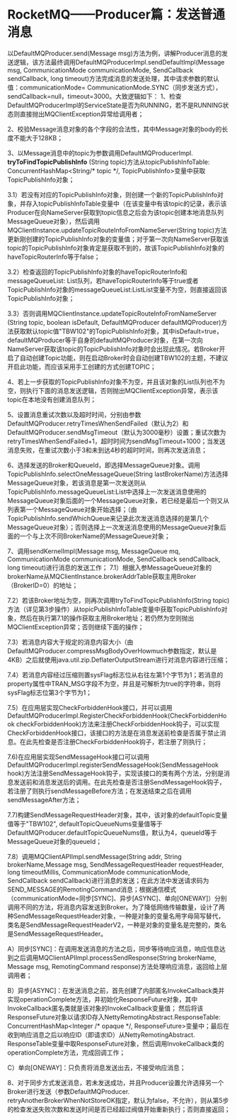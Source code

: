 # RocketMQ——Producer篇：发送普通消息

以DefaultMQProducer.send(Message msg)方法为例，讲解Producer消息的发送逻辑，该方法最终调用DefaultMQProducerImpl.sendDefaultImpl(Message msg, CommunicationMode communicationMode, SendCallback sendCallback, long timeout)方法完成消息的发送处理，其中请求参数的默认值：communicationMode= CommunicationMode.SYNC（同步发送方式），sendCallback=null，timeout=3000。大致逻辑如下： 
1、检查DefaultMQProducerImpl的ServiceState是否为RUNNING，若不是RUNNING状态则直接抛出MQClientException异常给调用者；

2、校验Message消息对象的各个字段的合法性，其中Message对象的body的长度不能大于128KB；

3、以Message消息中的topic为参数调用DefaultMQProducerImpl. **tryToFindTopicPublishInfo** (String topic)方法从topicPublishInfoTable: ConcurrentHashMap<String/* topic */, TopicPublishInfo>变量中获取TopicPublishInfo对象； 

3.1）若没有对应的TopicPublishInfo对象，则创建一个新的TopicPublishInfo对象，并存入topicPublishInfoTable变量中（在该变量中有该topic的记录，表示该Producer在向NameServer获取到topic信息之后会为该topic创建本地消息队列MessageQueue对象），然后调用MQClientInstance.updateTopicRouteInfoFromNameServer(String topic)方法更新刚创建的TopicPublishInfo对象的变量值；对于第一次向NameServer获取该topic的TopicPublishInfo对象肯定是获取不到的，故该TopicPublishInfo对象的haveTopicRouterInfo等于false； 

3.2）检查返回的TopicPublishInfo对象的haveTopicRouterInfo和messageQueueList: List<MessageQueue>队列，若haveTopicRouterInfo等于true或者TopicPublishInfo对象的messageQueueList:ListList<MessageQueue>变量不为空，则直接返回该TopicPublishInfo对象； 

3.3）否则调用MQClientInstance.updateTopicRouteInfoFromNameServer (String topic, boolean isDefault, DefaultMQProducer defaultMQProducer)方法获取默认topic值"TBW102"的TopicPublishInfo对象，其中isDefault=true，defaultMQProducer等于自身的defaultMQProducer对象，在第一次向NameServer获取该topic的TopicPublishInfo对象时会出现此情况。若Broker开启了自动创建Topic功能，则在启动Broker时会自动创建TBW102的主题，不建议开启此功能，而应该采用手工创建的方式创建TOPIC；

4、若上一步获取的TopicPublishInfo对象不为空，并且该对象的List<MessageQueue>队列也不为空，则执行下面的消息发送逻辑，否则抛出MQClientException异常，表示该topic在本地没有创建消息队列；



5、设置消息重试次数以及超时时间，分别由参数DefaultMQProducer.retryTimesWhenSendFailed（默认为2）和DefaultMQProducer.sendMsgTimeout（默认为3000毫秒）设置；重试次数为retryTimesWhenSendFailed+1，超时时间为sendMsgTimeout+1000；当发送消息失败，在重试次数小于3和未到达4秒的超时时间，则再次发送消息；



6、选择发送的Broker和QueueId，即选择MessageQueue对象。调用TopicPublishInfo.selectOneMessageQueue(String lastBrokerName)方法选择MessageQueue对象，若该消息是第一次发送则从TopicPublishInfo.messageQueueList:List<MessageQueue>中选择上一次发送消息使用的MessageQueue对象后面的一个MessageQueue对象，若已经是最后一个则又从列表第一个MessageQueue对象开始选择；（由TopicPublishInfo.sendWhichQueue来记录此次发送消息选择的是第几个MessageQueue对象）；否则选择上一次发送消息使用的MessageQueue对象后面的一个与上次不同BrokerName的MessageQueue对象；



7、调用sendKernelImpl(Message msg, MessageQueue mq, CommunicationMode communicationMode, SendCallback sendCallback, long timeout)进行消息的发送工作； 
7.1）根据入参MessageQueue对象的brokerName从MQClientInstance.brokerAddrTable获取主用Broker（BrokerID=0）的地址； 

7.2）若该Broker地址为空，则再次调用tryToFindTopicPublishInfo(String topic)方法（详见第3步操作）从topicPublishInfoTable变量中获取TopicPublishInfo对象，然后在执行第7.1的操作获取主用Broker地址；若仍然为空则抛出MQClientException异常；否则继续下面的操作； 

7.3）若消息内容大于规定的消息内容大小（由DefaultMQProducer.compressMsgBodyOverHowmuch参数指定，默认是4KB）之后就使用java.util.zip.DeflaterOutputStream进行对消息内容进行压缩； 

7.4）若消息内容经过压缩则置sysFlag标志位从右往左第1个字节为1；若消息的property属性中TRAN_MSG字段不为空，并且是可解析为true的字符串，则将sysFlag标志位第3个字节为1； 

7.5）在应用层实现CheckForbiddenHook接口，并可以调用DefaultMQProducerImpl.RegisterCheckForbiddenHook(CheckForbiddenHook checkForbiddenHook)方法来注册CheckForbiddenHook钩子，可以实现CheckForbiddenHook接口，该接口的方法是在消息发送前检查是否属于禁止消息。在此先检查是否注册CheckForbiddenHook钩子，若注册了则执行； 



7.6)在应用层实现SendMessageHook接口可以调用DefaultMQProducerImpl.registerSendMessageHook(SendMessageHook hook)方法注册SendMessageHook钩子，实现该接口的类有两个方法，分别是消息发送前和消息发送后的调用。在此先检查是否注册SendMessageHook钩子，若注册了则执行sendMessageBefore方法；在发送结束之后在调用sendMessageAfter方法； 

7.7)构建SendMessageRequestHeader对象，其中，该对象的defaultTopic变量值等于"TBW102", defaultTopicQueueNums变量值等于DefaultMQProducer.defaultTopicQueueNums值，默认为4，queueId等于MessageQueue对象的queueId； 

7.8）调用MQClientAPIImpl.sendMessage(String addr, String brokerName,Message msg, SendMessageRequestHeader requestHeader, long timeoutMillis, CommunicationMode communicationMode, SendCallback sendCallback)进行消息的发送；在此方法中发送请求码为SEND_MESSAGE的RemotingCommand消息；根据通信模式（communicationMode=同步[SYNC]、异步[ASYNC]、单向[ONEWAY]）分别调用不同的方法，将消息内容发送到Broker。为了降低网络传输数量，设计了两种SendMessageRequestHeader对象，一种是对象的变量名用字母简写替代，类名是SendMessageRequestHeaderV2，一种是对象的变量名是完整的，类名是SendMessageRequestHeader。



A）同步[SYNC]：在调用发送消息的方法之后，同步等待响应消息，响应信息达到之后调用MQClientAPIImpl.processSendResponse(String brokerName, Message msg, RemotingCommand response)方法处理响应消息，返回给上层调用者； 

B）异步[ASYNC]：在发送消息之前，首先创建了内部匿名InvokeCallback类并实现operationComplete方法，并初始化ResponseFuture对象，其中InvokeCallback匿名类就是该对象的InvokeCallback变量值； 然后将该ResponseFuture对象以请求ID存入NettyRemotingAbstract.ResponseTable: ConcurrentHashMap<Integer /* opaque */, ResponseFuture>变量中；最后在收到响应消息之后以响应ID（即请求ID）从NettyRemotingAbstract. ResponseTable变量中取ResponseFuture对象，然后调用InvokeCallback类的operationComplete方法，完成回调工作； 

C）单向[ONEWAY]：只负责将消息发送出去，不接受响应消息；





8、对于同步方式发送消息，若未发送成功，并且Producer设置允许选择另一个Broker进行发送（参数DefaultMQProducer. retryAnotherBrokerWhenNotStoreOK指定，默认为false，不允许），则从第5步的检查发送失败次数和发送时间是否已经超过阀值开始重新执行；否则直接返回；